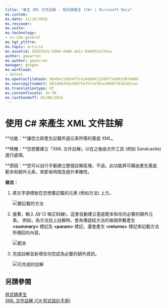 ```yaml
---
title: "產生 XML 文件註解 - 程式碼產生 (C#) | Microsoft Docs"
ms.custom: 
ms.date: 11/16/2016
ms.reviewer: 
ms.suite: 
ms.technology:
- vs-ide-general
ms.tgt_pltfrm: 
ms.topic: article
ms.assetid: d2025bd2-5984-4486-a61c-0a0933a735ea
author: gewarren
ms.author: gewarren
manager: ghogen
ms.workload:
- dotnet
ms.openlocfilehash: b0a0ec1db54f57e14ddd412248f7a396336fe009
ms.sourcegitcommit: b01406355e3b97547b7cbf8ce3960f101b165cec
ms.translationtype: HT
ms.contentlocale: zh-TW
ms.lasthandoff: 02/06/2018
---
```

# <a name="generate-xml-documentation-comments-in-c"></a>使用 C# 來產生 XML 文件註解 #
**功能：**讓您立即產生記載所選元素所需的基底 XML。 

**時機：**您想要建立「XML 文件註解」以在之後由文件工具 (例如 Sandcastle) 進行處理。

**原因：**您可以自行手動建立整個註解區塊，不過，此功能將可藉由產生基底範本和額外元素，來節省時間及提升準確性。 

**做法：**

1. 將文字游標放在您想要記載的元素 (例如方法) 上方。

   ![要記載的方法](media/doc-highlight-cs.png)

1. 接著，輸入 **///** (3 條正斜線)，這會自動建立基底範本和任何必要的額外元素。  例如，為方法加上註解時，會為傳遞給方法的每個參數產生 **\<summary\>** 標記及 **\<param\>** 標記，還會產生 **\<returns\>** 標記來記載方法所傳回的內容。

   ![範本](media/doc-preview-cs.png)

1. 完成註解並新增任何您認為必要的額外資訊。

   ![已完成的註解](media/doc-result-cs.png)

## <a name="see-also"></a>另請參閱

[程式碼產生](../code-generation-in-visual-studio.md)  
[XML 文件註解 (C# 程式設計手冊)](/dotnet/csharp/programming-guide/xmldoc/xml-documentation-comments)
